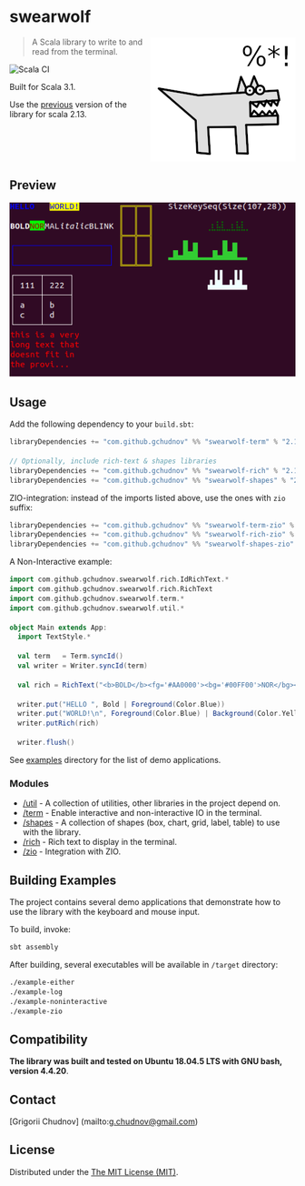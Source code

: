 # swearwolf

<img src="res/images/swearwolf-256.png" width="256px" height="219px" align="right" />

> A Scala library to write to and read from the terminal.

![Scala CI](https://github.com/gchudnov/swearwolf/workflows/Scala%20CI/badge.svg)

Built for Scala 3.1. 

Use the [previous](https://github.com/gchudnov/swearwolf/tree/v1.0.2) version of the library for scala 2.13.

<br clear="right" /><!-- Turn off the wrapping for the logo image. -->

## Preview

![preview](res/images/preview.png)

## Usage

Add the following dependency to your `build.sbt`:

```scala
libraryDependencies += "com.github.gchudnov" %% "swearwolf-term" % "2.1.0"

// Optionally, include rich-text & shapes libraries
libraryDependencies += "com.github.gchudnov" %% "swearwolf-rich" % "2.1.0"
libraryDependencies += "com.github.gchudnov" %% "swearwolf-shapes" % "2.1.0"
```

ZIO-integration: instead of the imports listed above, use the ones with `zio` suffix:

```scala
libraryDependencies += "com.github.gchudnov" %% "swearwolf-term-zio" % "2.1.0"
libraryDependencies += "com.github.gchudnov" %% "swearwolf-rich-zio" % "2.1.0"
libraryDependencies += "com.github.gchudnov" %% "swearwolf-shapes-zio" % "2.1.0"
```

A Non-Interactive example:

```scala
import com.github.gchudnov.swearwolf.rich.IdRichText.*
import com.github.gchudnov.swearwolf.rich.RichText
import com.github.gchudnov.swearwolf.term.*
import com.github.gchudnov.swearwolf.util.*

object Main extends App:
  import TextStyle.*

  val term   = Term.syncId()
  val writer = Writer.syncId(term)

  val rich = RichText("<b>BOLD</b><fg='#AA0000'><bg='#00FF00'>NOR</bg></fg>MAL<i>italic</i><k>BLINK</k>\n")

  writer.put("HELLO ", Bold | Foreground(Color.Blue))
  writer.put("WORLD!\n", Foreground(Color.Blue) | Background(Color.Yellow))
  writer.putRich(rich)

  writer.flush()
```

See [examples](./examples) directory for the list of demo applications. 

### Modules

- [/util](util) - A collection of utilities, other libraries in the project depend on.
- [/term](term) - Enable interactive and non-interactive IO in the terminal.
- [/shapes](shapes) - A collection of shapes (box, chart, grid, label, table) to use with the library.
- [/rich](rich) - Rich text to display in the terminal.
- [/zio](ziox) - Integration with ZIO.


## Building Examples

The project contains several demo applications that demonstrate how to use the library with the keyboard and mouse input.

To build, invoke:

```sbt
sbt assembly
```

After building, several executables will be available in  `/target` directory:

```bash
./example-either
./example-log
./example-noninteractive
./example-zio
```

## Compatibility

**The library was built and tested on Ubuntu 18.04.5 LTS with GNU bash, version 4.4.20**.


## Contact

[Grigorii Chudnov] (mailto:g.chudnov@gmail.com)


## License

Distributed under the [The MIT License (MIT)](LICENSE).
